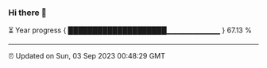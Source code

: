 ### Hi there 👋

⏳ Year progress { ████████████████████▁▁▁▁▁▁▁▁▁▁ } 67.13 %

---

⏰ Updated on Sun, 03 Sep 2023 00:48:29 GMT
